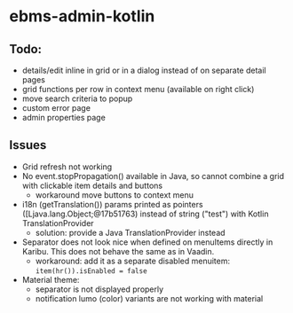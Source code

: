 # ebms-admin-kotlin

## Todo:
- details/edit inline in grid or in a dialog instead of on separate detail pages
- grid functions per row in context menu (available on right click)
- move search criteria to popup
- custom error page
- admin properties page

## Issues
- Grid refresh not working
- No event.stopPropagation() available in Java, so cannot combine a grid with clickable item details and buttons
  - workaround move buttons to context menu
- i18n (getTranslation()) params printed as pointers ([Ljava.lang.Object;@17b51763) instead of string ("test") with Kotlin TranslationProvider
  - solution: provide a Java TranslationProvider instead 
- Separator does not look nice when defined on menuItems directly in Karibu. This does not behave the same as in Vaadin.
  - workaround: add it as a separate disabled menuitem: `item(hr()).isEnabled = false`
- Material theme:
  - separator is not displayed properly
  - notification lumo (color) variants are not working with material